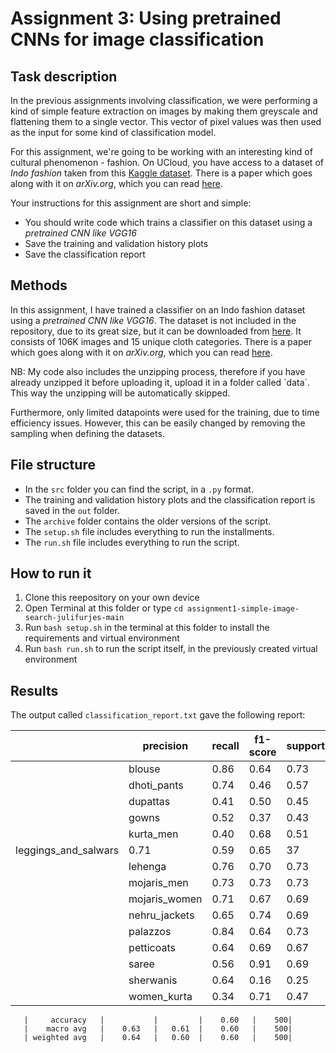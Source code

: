 # Assignment 3: Using pretrained CNNs for image classification

## Task description

In the previous assignments involving classification, we were performing a kind of simple feature extraction on images by making them greyscale and flattening them to a single vector. This vector of pixel values was then used as the input for some kind of classification model.

For this assignment, we're going to be working with an interesting kind of cultural phenomenon - fashion. On UCloud, you have access to a dataset of *Indo fashion* taken from this [Kaggle dataset](https://www.kaggle.com/datasets/validmodel/indo-fashion-dataset). There is a paper which goes along with it on *arXiv.org*, which you can read [here](https://arxiv.org/abs/2104.02830).

Your instructions for this assignment are short and simple:

- You should write code which trains a classifier on this dataset using a *pretrained CNN like VGG16*
- Save the training and validation history plots
- Save the classification report

## Methods

In this assignment, I have trained a classifier on an Indo fashion dataset using a *pretrained CNN like VGG16*. The dataset is not included in the repository, due to its great size, but it can be downloaded from [here](https://www.kaggle.com/datasets/validmodel/indo-fashion-dataset). It  consists of 106K images and 15 unique cloth categories. There is a paper which goes along with it on *arXiv.org*, which you can read [here](https://arxiv.org/abs/2104.02830).

NB: My code also includes the unzipping process, therefore if you have already unzipped it before uploading it, upload it in a folder called ´data´. This way the unzipping will be automatically skipped.

Furthermore, only limited datapoints were used for the training, due to time efficiency issues. However, this can be easily changed by removing the sampling when defining the datasets.

## File structure

- In the ```src``` folder you can find the script, in a ```.py``` format.
- The training and validation history plots and the classification report is saved in the ```out``` folder.
- The ```archive``` folder contains the older versions of the script.
- The ```setup.sh``` file includes everything to run the installments.
- The ```run.sh``` file includes everything to run the script.

## How to run it

1. Clone this reepository on your own device
2. Open Terminal at this folder or type ```cd assignment1-simple-image-search-julifurjes-main```
3. Run ```bash setup.sh``` in the terminal at this folder to install the requirements and virtual environment
4. Run ```bash run.sh``` to run the script itself, in the previously created virtual environment

## Results

The output called ```classification_report.txt``` gave the following report:

|                     | precision  |  recall | f1-score |  support|
| --- | --- | --- | --- | --- |
             | blouse      | 0.86     | 0.64     | 0.73       | 28|
       |  dhoti_pants      | 0.74     | 0.46     | 0.57       | 37|
       |     dupattas      | 0.41     | 0.50     | 0.45       | 24|
       |        gowns      | 0.52     | 0.37     | 0.43       | 30|
       |    kurta_men      | 0.40     | 0.68     | 0.51       | 31|
| leggings_and_salwars     | 0.71     | 0.59     | 0.65       | 37|
            | lehenga      | 0.76     | 0.70     | 0.73       | 27|
        | mojaris_men      | 0.73     | 0.73     | 0.73       | 33|
     |  mojaris_women      | 0.71     | 0.67     | 0.69       | 36|
      | nehru_jackets      | 0.65     | 0.74     | 0.69       | 27|
         |   palazzos      | 0.84     | 0.64     | 0.73       | 42|
         | petticoats      | 0.64     | 0.69     | 0.67       | 42|
          |     saree      | 0.56     | 0.91     | 0.69       | 33|
         |  sherwanis      | 0.64     | 0.16     | 0.25       | 45|
       |  women_kurta      | 0.34     | 0.71     | 0.47       | 28|

       |     accuracy   |           |         |    0.60   |    500|
       |    macro avg   |    0.63   |   0.61  |    0.60   |    500|
       | weighted avg   |    0.64   |   0.60  |    0.60   |    500|
